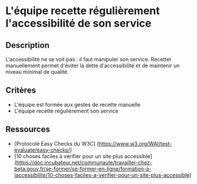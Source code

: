 # L'équipe recette régulièrement l'accessibilité de son service

## Description

L'accessibilité ne se voit pas : il faut manipuler son service. Recetter
manuellement permet d'éviter la dette d'accessibilité et de maintenir un niveau
minimal de qualité.

## Critères

- L'équipe est formée aux gestes de recette manuelle
- L'équipe recette régulièrement son service

## Ressources

- [Protocole Easy Checks du W3C]
  (<https://www.w3.org/WAI/test-evaluate/easy-checks/>)
- [10 choses faciles à vérifier pour un site plus accessible]
  (<https://doc.incubateur.net/communaute/travailler-chez-beta.gouv.fr/se-former/se-former-en-ligne/formation-a-laccessibilite/10-choses-faciles-a-verifier-pour-un-site-plus-accessible>)
